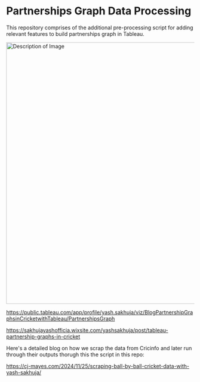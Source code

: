 # Partnerships Graph Data Processing

This repository comprises of the additional pre-processing script for adding relevant features to build partnerships graph in Tableau. 

<img src="https://github.com/user-attachments/assets/1936e67f-c756-4ca4-b7e3-ae484883098e" alt="Description of Image" width="700" />

https://public.tableau.com/app/profile/yash.sakhuja/viz/BlogPartnershipGraphsinCricketwithTableau/PartnershipsGraph

https://sakhujayashofficia.wixsite.com/yashsakhuja/post/tableau-partnership-graphs-in-cricket


Here's a detailed blog on how we scrap the data from Cricinfo and later run through their outputs thorugh this the script in this repo:

https://cj-mayes.com/2024/11/25/scraping-ball-by-ball-cricket-data-with-yash-sakhuja/
